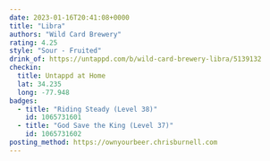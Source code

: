 ```yaml
---
date: 2023-01-16T20:41:08+0000
title: "Libra"
authors: "Wild Card Brewery"
rating: 4.25
style: "Sour - Fruited"
drink_of: https://untappd.com/b/wild-card-brewery-libra/5139132
checkin:
  title: Untappd at Home
  lat: 34.235
  long: -77.948
badges:
  - title: "Riding Steady (Level 38)"
    id: 1065731601
  - title: "God Save the King (Level 37)"
    id: 1065731602
posting_method: https://ownyourbeer.chrisburnell.com
---
```

